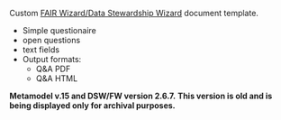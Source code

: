 Custom [FAIR Wizard/Data Stewardship Wizard](https://fair-wizard.com/) document template. 

- Simple questionaire
- open questions
- text fields
- Output formats:
    - Q&A PDF
    - Q&A HTML


 **Metamodel v.15 and DSW/FW version 2.6.7.** 
**This version is old and is being displayed only for archival purposes.**
